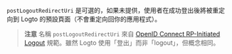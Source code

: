 `postLogoutRedirectUri` 是可選的，如果未提供，使用者在成功登出後將被重定向到 Logto 的預設頁面（不會重定向回你的應用程式）。

> **注意**
> 名稱 `postLogoutRedirectUri` 來自 [OpenID Connect RP-Initiated Logout](https://openid.net/specs/openid-connect-rpinitiated-1_0.html) 規範。雖然 Logto 使用「登出」而非「logout」，但概念相同。
